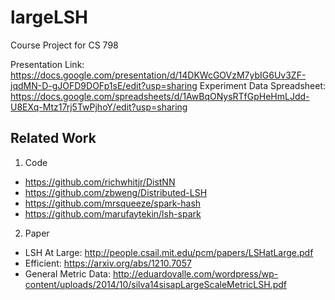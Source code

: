 # largeLSH
Course Project for CS 798

Presentation Link: https://docs.google.com/presentation/d/14DKWcGOVzM7ybIG6Uv3ZF-jqdMN-D-gJOFD9DOFp1sE/edit?usp=sharing
Experiment Data Spreadsheet: https://docs.google.com/spreadsheets/d/1AwBqONysRTfGpHeHmLJdd-U8EXq-Mtz17rj5TwPjhoY/edit?usp=sharing


## Related Work

1. Code
* https://github.com/richwhitjr/DistNN
* https://github.com/zbweng/Distributed-LSH
* https://github.com/mrsqueeze/spark-hash
* https://github.com/marufaytekin/lsh-spark

2. Paper
* LSH At Large: http://people.csail.mit.edu/pcm/papers/LSHatLarge.pdf
* Efficient: https://arxiv.org/abs/1210.7057
* General Metric Data: http://eduardovalle.com/wordpress/wp-content/uploads/2014/10/silva14sisapLargeScaleMetricLSH.pdf
